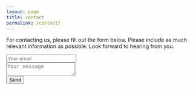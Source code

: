```yaml
---
layout: page
title: contact
permalink: /contact/
---
```


<aside class="message message-newsletter related mb4" role="complementary">
  <!-- <h2>Contact</h2> -->
    <p>For contacting us, please fill out the form below. Please include as much relevant information as possible. Look forward to hearing from you.</p>
    <!-- <div class="col col-sm-6"> -->
    <div>
      <form method="POST" action="https://formspree.io/morreene@gmail.com">
        <input type="email" name="email" placeholder="Your email" class="form-control" required>
        <br>
        <textarea name="message" placeholder="Your message" class="form-control" required></textarea>
        <br>
        <button type="submit">Send</button>
      </form>
    </div>
</aside>
